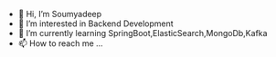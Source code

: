 - 👋 Hi, I’m Soumyadeep
- 👀 I’m interested in Backend Development
- 🌱 I’m currently learning SpringBoot,ElasticSearch,MongoDb,Kafka
- 📫 How to reach me ...

<!---
soumyadeep2912/soumyadeep2912 is a ✨ special ✨ repository because its `README.md` (this file) appears on your GitHub profile.
You can click the Preview link to take a look at your changes.
--->
